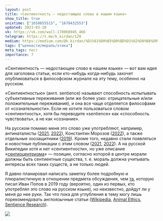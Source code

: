 ```yaml
---
layout: post
title: «Cентиентность — недостающее слово в нашем языке»
show_title: true
unixtime: ["1658655515", "1678432553"]
updated: 2023-03-10
vk: https://vk.com/wall-178968945_466
telegram: https://t.me/k_kirdan/129
medium: https://medium.com/@k.kirdan/%D1%81%D0%B5%D0%BD%D1%82%D0%B8%D0%B5%D0%BD%D1%82%D0%BD%D0%BE%D1%81%D1%82%D1%8C-%D0%BD%D0%B5%D0%B4%D0%BE%D1%81%D1%82%D0%B0%D1%8E%D1%89%D0%B5%D0%B5-%D1%81%D0%BB%D0%BE%D0%B2%D0%BE-%D0%B2-%D0%BD%D0%B0%D1%88%D0%B5%D0%BC-%D1%8F%D0%B7%D1%8B%D0%BA%D0%B5-d6c2e3caa632
tags: ["ценности/мораль/этика"]
meta_tags: пост
importance: 7
---
```

«Cентиентность — недостающее слово в нашем языке» — вот вам идея для заголовка статьи, если кто-нибудь когда-нибудь захочет опубликоваться в философском журнале на эту тему, особенно на русском.

«Сентиентностью» (англ. sentience) называют способность испытывать субъективные переживания (или же более узко: отрицательные и/или положительные переживания), и она все чаще отделяется философами от «сознательности». Если не хотите пользоваться словом «сентиентность», хотя бы переводите «sentience» как «способность чувствовать», а не как «сознание».

На русском помимо меня это слово уже употребляют, например, антинаталисты ([2021](https://vk.com/wall-166188545_752), [2022](https://vk.com/wall-206149756_441)), Константин Морозов ([2022](https://vk.com/@luckystrikephilosophy-prestuplenie-i-nakazanie)), а также отдельные зоозащитники ([2019](https://vk.com/@-186526582-sentience)). Кроме того, недавно стали появляться и новостные публикации с этим словом ([2021](http://21mm.ru/news/nauka/v-velikobritanii-osminogov-ofitsialno-priznali-chuvstvuyushchimi-sushchestvami/), [2022](https://profile.ru/scitech/chto-stoit-za-soobshheniyami-o-sozdannom-google-razumnom-ii-1120943/)). А на русской Википедии хотя и нет «сентиентности», но уже описание «[сентиоцентризма](https://ru.wikipedia.org/wiki/%D0%A1%D0%B5%D0%BD%D1%82%D0%B8%D0%BE%D1%86%D0%B5%D0%BD%D1%82%D1%80%D0%B8%D0%B7%D0%BC)» — позиции, согласно которой в центре морали должны быть сентиентные существа, т. е. мораль должна учитывать интересы всех таких существ, а не только людей.

Я давно планировал написать заметку более подробную и плюралистичную в отношении предмета обсуждения, чем [та](https://vk.com/@-186526582-sentience), которую писал Иван Попов в 2019 году (вероятно, один из первых, кто употреблял это слово на русском языке), но неизвестно, дойдут ли у меня до нее руки. Так что пока для углубления в тему могу лишь порекомендовать англоязычные статьи ([Wikipedia](https://en.wikipedia.org/wiki/Sentience), [Animal Ethics](https://www.animal-ethics.org/what-is-sentience/), [Sentience Research](https://sentience-research.org/definitions/sentience/)).

<img src="images/wall/457239176.jpg">